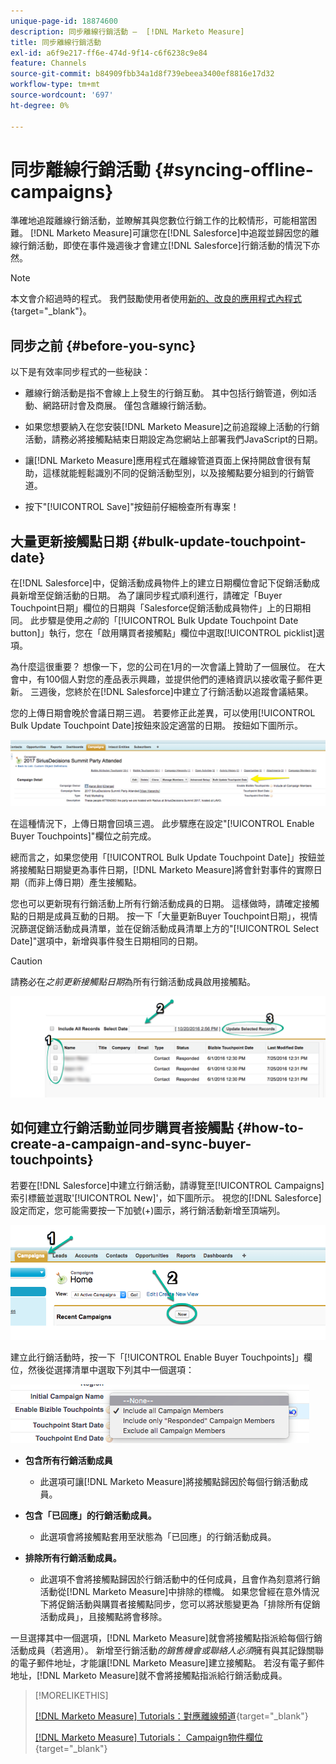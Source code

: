 ```yaml
---
unique-page-id: 18874600
description: 同步離線行銷活動 —  [!DNL Marketo Measure]
title: 同步離線行銷活動
exl-id: a6f9e217-ff6e-474d-9f14-c6f6238c9e84
feature: Channels
source-git-commit: b84909fbb34a1d8f739ebeea3400ef8816e17d32
workflow-type: tm+mt
source-wordcount: '697'
ht-degree: 0%

---
```


# 同步離線行銷活動 {#syncing-offline-campaigns}

準確地追蹤離線行銷活動，並瞭解其與您數位行銷工作的比較情形，可能相當困難。 [!DNL Marketo Measure]可讓您在[!DNL Salesforce]中追蹤並歸因您的離線行銷活動，即使在事件幾週後才會建立[!DNL Salesforce]行銷活動的情況下亦然。

>[!NOTE]
>
>本文會介紹過時的程式。 我們鼓勵使用者使用[新的、改良的應用程式內程式](/help/channel-tracking-and-setup/offline-channels/custom-campaign-sync.md){target="_blank"}。

## 同步之前 {#before-you-sync}

以下是有效率同步程式的一些秘訣：

* 離線行銷活動是指不會線上上發生的行銷互動。 其中包括行銷管道，例如活動、網路研討會及商展。 僅包含離線行銷活動。
* 如果您想要納入在您安裝[!DNL Marketo Measure]之前追蹤線上活動的行銷活動，請務必將接觸點結束日期設定為您網站上部署我們JavaScript的日期。
* 讓[!DNL Marketo Measure]應用程式在離線管道頁面上保持開啟會很有幫助，這樣就能輕鬆識別不同的促銷活動型別，以及接觸點要分組到的行銷管道。

* 按下&quot;[!UICONTROL Save]&quot;按鈕前仔細檢查所有專案！

## 大量更新接觸點日期 {#bulk-update-touchpoint-date}

在[!DNL Salesforce]中，促銷活動成員物件上的建立日期欄位會記下促銷活動成員新增至促銷活動的日期。 為了讓同步程式順利進行，請確定「Buyer Touchpoint日期」欄位的日期與「Salesforce促銷活動成員物件」上的日期相同。 此步驟是使用&#x200B;_之前_&#x200B;的「[!UICONTROL Bulk Update Touchpoint Date button]」執行，您在「啟用購買者接觸點」欄位中選取[!UICONTROL picklist]選項。

為什麼這很重要？ 想像一下，您的公司在1月的一次會議上贊助了一個展位。 在大會中，有100個人對您的產品表示興趣，並提供他們的連絡資訊以接收電子郵件更新。 三週後，您終於在[!DNL Salesforce]中建立了行銷活動以追蹤會議結果。

您的上傳日期會晚於會議日期三週。 若要修正此差異，可以使用[!UICONTROL Bulk Update Touchpoint Date]按鈕來設定適當的日期。 按鈕如下圖所示。

![](assets/1-3.png)

在這種情況下，上傳日期會回填三週。 此步驟應在設定&quot;[!UICONTROL Enable Buyer Touchpoints]&quot;欄位之前完成。

總而言之，如果您使用「[!UICONTROL Bulk Update Touchpoint Date]」按鈕並將接觸點日期變更為事件日期，[!DNL Marketo Measure]將會針對事件的實際日期（而非上傳日期）產生接觸點。

您也可以更新現有行銷活動上所有行銷活動成員的日期。 這樣做時，請確定接觸點的日期是成員互動的日期。 按一下「大量更新Buyer Touchpoint日期」，視情況篩選促銷活動成員清單，並在促銷活動成員清單上方的&quot;[!UICONTROL Select Date]&quot;選項中，新增與事件發生日期相同的日期。

>[!CAUTION]
>
>請務必在&#x200B;_之前更新接觸點日期_&#x200B;為所有行銷活動成員啟用接觸點。

![](assets/2-3.png)

## 如何建立行銷活動並同步購買者接觸點 {#how-to-create-a-campaign-and-sync-buyer-touchpoints}

若要在[!DNL Salesforce]中建立行銷活動，請導覽至[!UICONTROL Campaigns]索引標籤並選取&#39;[!UICONTROL New]&#39;，如下圖所示。 視您的[!DNL Salesforce]設定而定，您可能需要按一下加號(+)圖示，將行銷活動新增至頂端列。

![](assets/3-3.png)

建立此行銷活動時，按一下「[!UICONTROL Enable Buyer Touchpoints]」欄位，然後從選擇清單中選取下列其中一個選項：

![](assets/4-3.png)

* **包含所有行銷活動成員**
   * 此選項可讓[!DNL Marketo Measure]將接觸點歸因於每個行銷活動成員。

* **包含「已回應」的行銷活動成員。**
   * 此選項會將接觸點套用至狀態為「已回應」的行銷活動成員。

* **排除所有行銷活動成員。**
   * 此選項不會將接觸點歸因於行銷活動中的任何成員，且會作為刻意將行銷活動從[!DNL Marketo Measure]中排除的標幟。 如果您曾經在意外情況下將促銷活動與購買者接觸點同步，您可以將狀態變更為「排除所有促銷活動成員」，且接觸點將會移除。

一旦選擇其中一個選項，[!DNL Marketo Measure]就會將接觸點指派給每個行銷活動成員（若適用）。 新增至行銷活動&#x200B;_的銷售機會或聯絡人必須_&#x200B;擁有與其記錄關聯的電子郵件地址，才能讓[!DNL Marketo Measure]建立接觸點。 若沒有電子郵件地址，[!DNL Marketo Measure]就不會將接觸點指派給行銷活動成員。

>[!MORELIKETHIS]
>
>[[!DNL Marketo Measure] Tutorials：對應離線頻道](https://experienceleague.adobe.com/zh-hant/docs/marketo-measure-learn/tutorials/onboarding/marketo-measure-salesforce/mapping-offline-channels){target="_blank"}
>
>[[!DNL Marketo Measure] Tutorials： Campaign物件欄位](https://experienceleague.adobe.com/zh-hant/docs/marketo-measure-learn/tutorials/onboarding/marketo-measure-salesforce/campaign-object-fields){target="_blank"}
